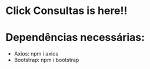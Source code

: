 # Click Consultas is here!!

<h1> Dependências necessárias: </h1>
<ul>
    <li>Axios: npm i axios</li>
    <li>Bootstrap: npm i bootstrap</li>
</ul>
